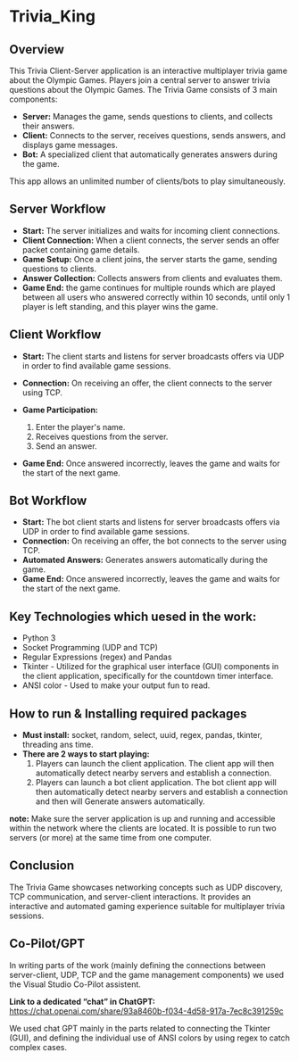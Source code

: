 # Trivia_King

## Overview
This Trivia Client-Server application is an interactive multiplayer trivia game about the Olympic Games. Players join a central server to answer trivia questions about the Olympic Games. 
The Trivia Game consists of 3 main components:
* **Server:** Manages the game, sends questions to clients, and collects their answers.
* **Client:** Connects to the server, receives questions, sends answers, and displays game messages.
* **Bot:** A specialized client that automatically generates answers during the game.

This app allows an unlimited number of clients/bots to play simultaneously.

## Server Workflow
* **Start:** The server initializes and waits for incoming client connections.
* **Client Connection:** When a client connects, the server sends an offer packet containing game details.
* **Game Setup:** Once a client joins, the server starts the game, sending questions to clients.
* **Answer Collection:** Collects answers from clients and evaluates them.
* **Game End:** the game continues for multiple rounds which are played between all users who answered correctly within 10 seconds, until only 1 player is left standing, and this player wins the game.
  
## Client Workflow
* **Start:** The client starts and listens for server broadcasts offers via UDP in order to find available game sessions.
* **Connection:** On receiving an offer, the client connects to the server using TCP.
* **Game Participation:**
  1. Enter the player's name.
  2. Receives questions from the server.
  3. Send an answer.

* **Game End:** Once answered incorrectly, leaves the game and waits for the start of the next game.

## Bot Workflow
* **Start:** The bot client starts and listens for server broadcasts offers via UDP in order to find available game sessions.
* **Connection:** On receiving an offer, the bot connects to the server using TCP.
* **Automated Answers:** Generates answers automatically during the game.
* **Game End:** Once answered incorrectly, leaves the game and waits for the start of the next game.

## Key Technologies which uesed in the work:
* Python 3
* Socket Programming (UDP and TCP)
* Regular Expressions (regex) and Pandas
* Tkinter - Utilized for the graphical user interface (GUI) components in the client application, specifically for the countdown timer interface.
* ANSI color - Used to make your output fun to read.
 
## How to run & Installing required packages
* **Must install:** socket, random, select, uuid, regex, pandas, tkinter, threading ans time.
* **There are 2 ways to start playing:**
  1. Players can launch the client application. The client app will then automatically detect nearby servers and establish a connection.
  2. Players can launch a bot client application. The  bot client app will then automatically detect nearby servers and establish a connection and then will Generate answers automatically.
     
**note:** Make sure the server application is up and running and accessible within the network where the clients are located.
It is possible to run two servers (or more) at the same time from one computer.

## Conclusion
The Trivia Game showcases networking concepts such as UDP discovery, TCP communication, and server-client interactions. It provides an interactive and automated gaming experience suitable for multiplayer trivia sessions.

## Co-Pilot/GPT
In writing parts of the work (mainly defining the connections between server-client, UDP, TCP and the game management components) we used the Visual Studio Co-Pilot assistent.

**Link to a dedicated “chat” in ChatGPT:**
https://chat.openai.com/share/93a8460b-f034-4d58-917a-7ec8c391259c

We used chat GPT mainly in the parts related to connecting the Tkinter (GUI), and defining the individual use of ANSI colors by using regex to catch complex cases.

